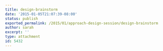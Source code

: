 ```yaml
---
title: design-brainstorm
date: '2015-01-05T21:07:39-08:00'
status: publish
exported_permalink: /2015/01/approach-design-session/design-brainstorm
author: sarah
excerpt: ''
type: attachment
id: 5432
---
```

<!DOCTYPE html PUBLIC "-//W3C//DTD HTML 4.0 Transitional//EN" "http://www.w3.org/TR/REC-html40/loose.dtd">
<?xml encoding="UTF-8">
